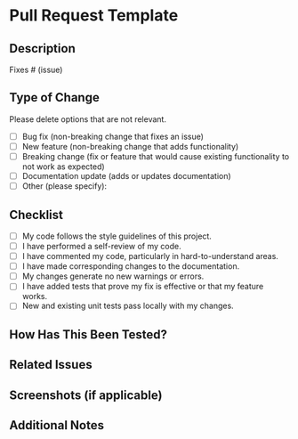 # Pull Request Template

## Description

<!-- Provide a summary of the changes made in this pull request. -->
<!-- Include the problem it addresses or the feature it implements. -->

Fixes # (issue)

## Type of Change

Please delete options that are not relevant.

- [ ] Bug fix (non-breaking change that fixes an issue)
- [ ] New feature (non-breaking change that adds functionality)
- [ ] Breaking change (fix or feature that would cause existing functionality to not work as expected)
- [ ] Documentation update (adds or updates documentation)
- [ ] Other (please specify):

## Checklist

- [ ] My code follows the style guidelines of this project.
- [ ] I have performed a self-review of my code.
- [ ] I have commented my code, particularly in hard-to-understand areas.
- [ ] I have made corresponding changes to the documentation.
- [ ] My changes generate no new warnings or errors.
- [ ] I have added tests that prove my fix is effective or that my feature works.
- [ ] New and existing unit tests pass locally with my changes.

## How Has This Been Tested?

<!-- Describe the tests you ran to verify your changes. -->
<!-- Include instructions so others can reproduce your results. -->
<!-- If applicable, include screenshots or GIFs demonstrating your changes. -->

## Related Issues

<!-- List any related issues or pull requests. -->

## Screenshots (if applicable)

<!-- Add screenshots to illustrate the changes in this pull request. -->

## Additional Notes

<!-- Add any additional information or context about the pull request here. -->
